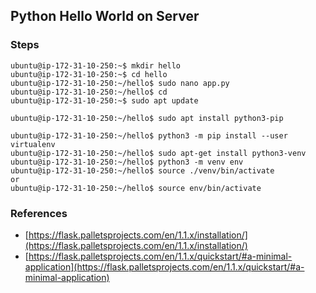 ## Python Hello World on Server
### Steps
```
ubuntu@ip-172-31-10-250:~$ mkdir hello
ubuntu@ip-172-31-10-250:~$ cd hello
ubuntu@ip-172-31-10-250:~/hello$ sudo nano app.py
ubuntu@ip-172-31-10-250:~/hello$ cd
ubuntu@ip-172-31-10-250:~$ sudo apt update

ubuntu@ip-172-31-10-250:~/hello$ sudo apt install python3-pip

ubuntu@ip-172-31-10-250:~/hello$ python3 -m pip install --user virtualenv
ubuntu@ip-172-31-10-250:~/hello$ sudo apt-get install python3-venv
ubuntu@ip-172-31-10-250:~/hello$ python3 -m venv env
ubuntu@ip-172-31-10-250:~/hello$ source ./venv/bin/activate
or 
ubuntu@ip-172-31-10-250:~/hello$ source env/bin/activate
```

### References

 - [https://flask.palletsprojects.com/en/1.1.x/installation/](https://flask.palletsprojects.com/en/1.1.x/installation/)
 - [https://flask.palletsprojects.com/en/1.1.x/quickstart/#a-minimal-application](https://flask.palletsprojects.com/en/1.1.x/quickstart/#a-minimal-application)

<!--stackedit_data:
eyJoaXN0b3J5IjpbLTEzNDAyMzQ2MjIsLTExOTE5MDA1NTAsMT
Q4MDA3MTAxMSwxMjg0NzczOTM3XX0=
-->